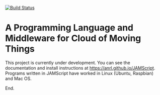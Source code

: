 [![Build Status](https://travis-ci.org/anrl/JAMScript.svg?branch=master)](https://travis-ci.org/anrl/JAMScript)


# A Programming Language and Middleware for Cloud of Moving Things

This project is currently under development. You can see the documentation and install instructions at https://anrl.github.io/JAMScript.
Programs written in JAMScript have worked in Linux (Ubuntu, Raspbian) and Mac OS.

End.
